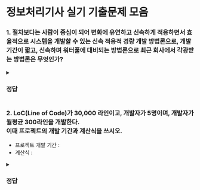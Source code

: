 # 정보처리기사 실기 기출문제 모음

### 1. 절차보다는 사람이 중심이 되어 변화에 유연하고 신속하게 적응하면서 효율적으로 시스템을 개발할 수 있는 신속 적응적 경량 개발 방법론으로, 개발 기간이 짧고, 신속하며 워터풀에 대비되는 방법론으로 최근 회사에서 각광받는 방법론은 무엇인가?

<details>
<summary><h3>정답</h3></summary>

### Agile 방법론

<문제 해설>
<br>
- 애자일 방법론은 절차보다는 사람이 중심이 되어 변화에 유연하고 신속하게 적응하면서 효율적으로 시스템을 개발할 수 있는 신속 적응적 경량 개발 방법론
- 개발 기간이 짧고 신속하며 워터풀에 대비되는 방법론으로 개발과 함께 즉ㄱ시 피드백을 받아 유동적으로 개발할 수 있음 
</details>
  
  

### 2. LoC(Line of Code)가 30,000 라인이고, 개발자가 5명이며, 개발자가 월평균 300라인을 개발한다.<br>이때 프로젝트의 개발 기간과 계산식을 쓰시오.
- 프로젝트 개발 기간 :
- 계산식 :

<details>
<summary><h3>정답</h3></summary>

### 20개월 / (30,000 라인 / 300라인) / 5명 = 20개월

<문제 해설>
<br>
- Man Month에 프로젝트 인원과 관련 없이 한 사람이 프로젝트를 할 때 걸리는 시간으로 Man Moth = LoC / 프로그래머의 월간 생산성 = 30,000 / 300 = 100개월
- 프로젝트 기간 = Man Moth / 프로젝트 인력 = 100 / 5 = 20
</details>
